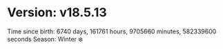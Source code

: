 # Version: v18.5.13
Time since birth: 6740 days, 161761 hours, 9705660 minutes, 582339600 seconds
Season: Winter ❄️
